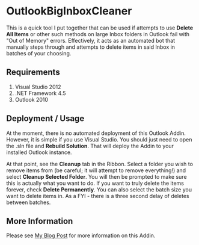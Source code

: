 OutlookBigInboxCleaner
======================
This is a quick tool I put together that can be used if attempts to use **Delete All Items** or other such methods on large Inbox folders in Outlook fail with "Out of Memory" errors. Effectively, it acts as an automated bot that manually steps through and attempts to delete items in said Inbox in batches of your choosing.

## Requirements ##

1. Visual Studio 2012
2. .NET Framework 4.5
2. Outlook 2010

## Deployment / Usage ##

At the moment, there is no automated deployment of this Outlook Addin. However, it is simple if you use Visual Studio. You should just need to open the .sln file and **Rebuild Solution**. That will deploy the Addin to your installed Outlook instance. 

At that point, see the **Cleanup** tab in the Ribbon. Select a folder you wish to remove items from (be careful; it will attempt to remove everything!) and select **Cleanup Selected Folder**. You will then be prompted to make sure this is actually what you want to do. If you want to truly delete the items forever, check **Delete Permanently**. You can also select the batch size you want to delete items in. As a FYI - there is a three second delay of deletes between batches.

## More Information ##

Please see [My Blog Post](http://www.chriszacny.com/blog/outlook_big_inbox_cleaner/) for more information on this Addin.